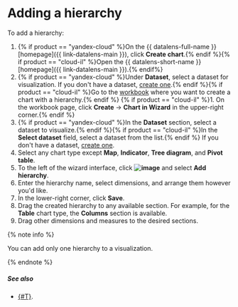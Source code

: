 # Adding a hierarchy

To add a hierarchy:
1. {% if product == "yandex-cloud" %}On the {{ datalens-full-name }} [homepage]({{ link-datalens-main }}), click **Create chart**.{% endif %}{% if product == "cloud-il" %}Open the {{ datalens-short-name }} [homepage]({{ link-datalens-main }}).{% endif%}
1. {% if product == "yandex-cloud" %}Under **Dataset**, select a dataset for visualization. If you don't have a dataset, [create one](../dataset/create.md).{% endif %}{% if product == "cloud-il" %}Go to the [workbook](../../concepts/index.md#workbooks-and-collections) where you want to create a chart with a hierarchy.{% endif %}
   {% if product == "cloud-il" %}1. On the workbook page, click **Create** → **Chart in Wizard** in the upper-right corner.{% endif %}
1. {% if product == "yandex-cloud" %}In the **Dataset** section, select a dataset to visualize.{% endif %}{% if product == "cloud-il" %}In the **Select dataset** field, select a dataset from the list.{% endif %} If you don't have a dataset, [create one](../dataset/create.md).
1. Select any chart type except **Map**, **Indicator**, **Tree diagram**, and **Pivot table**.
1. To the left of the wizard interface, click **![image](../../../_assets/plus-sign.svg)** and select **Add hierarchy**.
1. Enter the hierarchy name, select dimensions, and arrange them however you'd like.
1. In the lower-right corner, click **Save**.
1. Drag the created hierarchy to any available section. For example, for the **Table** chart type, the **Columns** section is available.
1. Drag other dimensions and measures to the desired sections.

{% note info %}

You can add only one hierarchy to a visualization.

{% endnote %}

##### See also

* [{#T}](../../concepts/data-types.md#how-to-create-tree).
